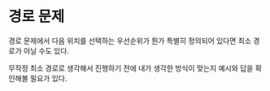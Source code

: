 # 경로 문제

경로 문제에서 다음 위치를 선택하는 우선순위가 뭔가 특별히 정의되어 있다면 최소 경로가 아닐 수도 있다.

무작정 최소 경로로 생각해서 진행하기 전에 내가 생각한 방식이 맞는지 예시와 답을 확인해볼 필요가 있다.